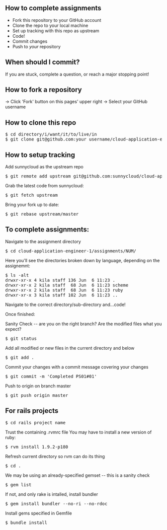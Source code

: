 ## How to complete assignments ##
 * Fork this repository to your GitHub account
 * Clone the repo to your local machine
 * Set up tracking with this repo as upstream
 * Code!
 * Commit changes
 * Push to *your* repository


## When should I commit? ##
If you are stuck, complete a question, or reach a major stopping point!


## How to fork a repository ##
  -> Click 'Fork' button on this pages' upper right
  -> Select your GitHub username


## How to clone this repo ##
<pre>
$ cd directory/i/want/it/to/live/in
$ git clone git@github.com:your_username/cloud-application-engineer-1.git
</pre>


## How to setup tracking ##

Add sunnycloud as the upstream repo
<pre>
$ git remote add upstream git@github.com:sunnycloud/cloud-application-engineer-1.git
</pre>

Grab the latest code from sunnycloud:
<pre>
$ git fetch upstream
</pre>

Bring your fork up to date:
<pre>
$ git rebase upstream/master
</pre>


## To complete assignments: ##

Navigate to the assignment directory
<pre>
$ cd cloud-application-engineer-1/assignments/NUM/
</pre>

Here you'll see the directories broken down by language, depending on the assignemnt:
<pre>
$ ls -alt
drwxr-xr-x 4 kila staff 136 Jun  6 11:23 .
drwxr-xr-x 2 kila staff  68 Jun  6 11:23 scheme
drwxr-xr-x 2 kila staff  68 Jun  6 11:23 ruby
drwxr-xr-x 3 kila staff 102 Jun  6 11:23 ..
</pre>

Navigate to the correct directory/sub-directory and...code!

Once finished:

Sanity Check -- are you on the right branch? Are the modified files what you
expect?
<pre>
$ git status
</pre>

Add all modified or new files in the current directory and below
<pre>
$ git add .
</pre>

Commit your changes with a commit message covering your changes
<pre>
$ git commit -m 'Completed PS01#01'
</pre>

Push to origin on branch master
<pre>
$ git push origin master
</pre>


## For rails projects ##
<pre>
$ cd rails_project_name
</pre>

Trust the containing .rvmrc file
You may have to install a new version of ruby:
<pre>
$ rvm install 1.9.2-p180
</pre>
Refresh current directory so rvm can do its thing
<pre>
$ cd .
</pre>

We may be using an already-specified gemset -- this is a sanity check
<pre>
$ gem list
</pre>

If not, and only rake is intalled, install bundler
<pre>
$ gem install bundler --no-ri --no-rdoc
</pre>

Install gems specified in Gemfile
<pre>
$ bundle install
</pre>